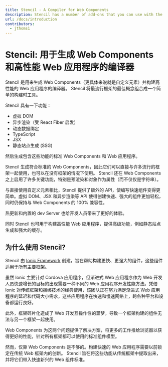 ```yaml
---
title: Stencil - A Compiler for Web Components
description: Stencil has a number of add-ons that you can use with the build process.
url: /docs/introduction
contributors:
  - jthoms1
---
```


# Stencil: 用于生成 Web Components 和高性能 Web 应用程序的编译器

Stencil 是用来生成 Web Components（更具体来说就是自定义元素）并构建高性能的 Web 应用程序的编译器。 Stencil 将最流行框架的最佳概念组合成一个简单的构建时工具。

Stencil 具有一下功能：

- 虚拟 DOM
- 异步渲染（受 React Fiber 启发）
- 动态数据绑定
- TypeScript
- JSX
- 静态站点生成 (SSG)

然后生成包含这些功能的标准 Web Components 和 Web 应用程序。

Stencil 生成符合标准的 Web Components，因此它们可以直接与许多流行的框架一起使用，也可以在没有框架的情况下使用。 Stencil 还在 Web Components 之上启用了许多关键功能，特别是预渲染和对象作为属性（而不仅仅是字符串）。

与直接使用自定义元素相比，Stencil 提供了额外的 API，使编写快速组件变得更简单。虚拟 DOM、JSX 和异步渲染等 API 使得创建快速、强大的组件更加轻松，同时仍保持与 Web Components 的 100% 兼容性。

热更新和内置的 dev Server 也给开发人员带来了更好的体验。

同时 Stencil 也可用于构建高性能 Web 应用程序，提供高级功能，例如静态站点生成和强大的缓存。

## 为什么使用 Stencil?

Stencil 由 [Ionic Framework](http://ionicframework.com/) 创建，旨在帮助构建更快、更强大的组件，这些组件适用于所有主要框架。

虽然 Ionic 主要针对 Cordova 应用程序，但渐进式 Web 应用程序作为 Web 开发人员快速增长的目标的出现需要一种不同的 Web 应用程序开发性能方法。凭借 Ionic 对传统框架和捆绑技术的经典使用，该团队正在努力满足渐进式 Web 应用程序的延迟和代码大小需求，这些应用程序在快速和慢速网络上，跨各种平台和设备都运行良好。

此外，框架碎片化造成了 Web 开发互操作性的噩梦，导致一个框架构建的组件无法与另一个框架一起使用。

Web Components 为这两个问题提供了解决方案，将更多的工作推给浏览器以获得更好的性能，针对所有框架都可以使用的标准组件模型。

然而，仅靠 Web Components 是不够的。构建快速的 Web 应用程序需要以前锁定在传统 Web 框架内的创新。 Stencil 旨在将这些功能从传统框架中提取出来，并将它们带入快速新兴的 Web 组件标准。
